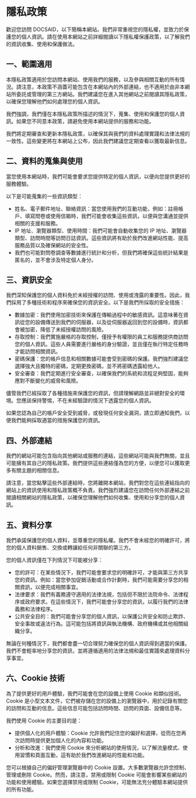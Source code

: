 # 隱私政策

歡迎您訪問 DOCSAID，以下簡稱本網站。我們非常重視您的隱私權，並致力於保護您的個人資訊。請在使用本網站之前詳細閱讀以下隱私權保護政策，以了解我們的資訊收集、使用和保護做法。

## 一、範圍適用

本隱私政策適用於您訪問本網站、使用我們的服務，以及參與相關互動的所有情況。請注意，本政策不涵蓋可能包含在本網站內的外部連結，也不適用於由非本網站所委託或管理的第三方網站。我們建議您在進入其他網站之前閱讀其隱私政策，以確保您理解他們如何處理您的個人資訊。

我們強調，我們僅在本隱私政策所描述的情況下，蒐集、使用和保護您的個人資訊。如果您不同意本政策，請避免使用本網站提供的服務和功能。

我們將定期審查和更新本隱私政策，以確保其與我們的資料處理實踐和法律法規的一致性。這些變更將在本網站上公布，因此我們建議您定期查看以獲取最新信息。

## 二、資料的蒐集與使用

當您使用本網站時，我們可能會要求您提供特定的個人資訊，以便向您提供更好的服務體驗。

以下是可能蒐集的一些資訊類型：

- 姓名、電子郵件地址、聯絡資訊：當您使用我們的互動功能，例如：註冊帳戶、填寫問卷或使用信箱時，我們可能會收集這些資訊，以便與您溝通並提供相關的支援和服務。
- IP 地址、瀏覽器類型、使用時間：我們可能會自動收集您的 IP 地址、瀏覽器類型、訪問時間等訪問日誌資訊。這些資訊將有助於我們改進網站性能、提高服務品質以及確保網站的安全性。
- 我們也可能對問卷調查等數據進行統計和分析，但我們將確保這些統計結果是匿名的，並不會涉及特定個人身分。

## 三、資訊安全

我們深知保護您的個人資料免於未經授權的訪問、使用或洩露的重要性。因此，我們採用了多種技術和程序來確保您的資訊安全。以下是我們所採取的安全措施：

- 數據加密：我們使用加密技術來保護在傳輸過程中的敏感資訊。這意味著在資訊從您的設備傳送到我們的伺服器，以及從伺服器返回到您的設備時，資訊都會被加密，降低了未經授權訪問的風險。
- 存取控制：我們實施嚴格的存取控制，僅授予有權限的員工和服務提供商訪問您的個人資訊。這些人員需要進行嚴格的身分驗證，並且僅在執行特定任務時才能訪問相關資訊。
- 密碼保護：您的帳戶信息和相關數據可能會受到密碼的保護。我們強烈建議您選擇強大且獨特的密碼，定期更換密碼，並不將密碼透露給他人。
- 安全審查：我們定期進行安全審查，以確保我們的系統和流程足夠堅固，能夠應對不斷變化的威脅和風險。

儘管我們已經採取了各種措施來保護您的資訊，但請理解網路並非絕對安全的環境。您應該保持警惕，不在未經驗證的情況下透露您的個人資訊。

如果您認為自己的帳戶安全受到威脅，或發現任何安全漏洞，請立即通知我們，以便我們能夠採取適當的措施保護您的資訊。

## 四、外部連結

我們的網站可能包含指向其他網站或服務的連結，這些網站可能與我們無關，並且可能擁有其自己的隱私政策。我們提供這些連結僅為您的方便，以便您可以獲取更多有關主題的相關信息。

請注意，當您點擊這些外部連結時，您將離開本網站，我們對您在這些連結指向的網站上的資訊使用和隱私政策概不負責。我們強烈建議您在訪問任何外部連結之前閱讀相關網站的隱私政策，以確保您理解他們如何收集、使用和分享您的個人資訊。

## 五、資料分享

我們承諾保護您的個人資料，並尊重您的隱私權。我們不會未經您的明確許可，將您的個人資料銷售、交換或轉讓給任何非關聯的第三方。

您的個人資訊僅在下列情況下可能被分享：

- 您的許可：在某些情況下，我們可能會要求您的明確許可，才能與第三方共享您的資訊。例如：當您參加促銷活動或合作計劃時，我們可能需要分享您的相關資訊，以便完成相關事宜。
- 法律要求：我們有義務遵守適用的法律法規，包括但不限於法院命令、法律程序或政府要求。在這些情況下，我們可能會分享您的資訊，以履行我們的法律義務和法律程序。
- 公共安全目的：我們可能會分享您的個人資訊，以保護公共安全和防止欺詐、安全事故或違法行為。這可能包括將資訊與執法機構、政府機構或其他相關組織分享。

無論在何種情況下，我們都會盡一切合理努力確保您的個人資訊得到適當的保護。我們不會輕率地分享您的資訊，並將遵循適用的法律法規和最佳實踐來處理資料分享事宜。

## 六、Cookie 技術

為了提供更好的用戶體驗，我們可能會在您的設備上使用 Cookie 和類似技術。Cookie 是小型文本文件，它們被存儲在您的設備上的瀏覽器中，用於記錄有關您的訪問和互動的信息。這些信息可能包括訪問時間、訪問的頁面、設備信息等。

我們使用 Cookie 的主要目的是：

- 提供個人化的用戶體驗：Cookie 允許我們記住您的偏好和選擇，從而在您再次訪問時提供更加個人化的內容和功能。
- 分析和改進：我們使用 Cookie 來分析網站的使用情況，以了解流量模式、使用習慣和頁面互動，這有助於我們改進網站的性能和功能。

您可以根據自己的偏好管理瀏覽器中的 Cookie 設置。大多數瀏覽器允許您控制、管理或刪除 Cookie。然而，請注意，禁用或限制 Cookie 可能會影響某些網站的功能和使用體驗。如果您選擇禁用或限制 Cookie，可能無法充分體驗本網站提供的所有功能。
